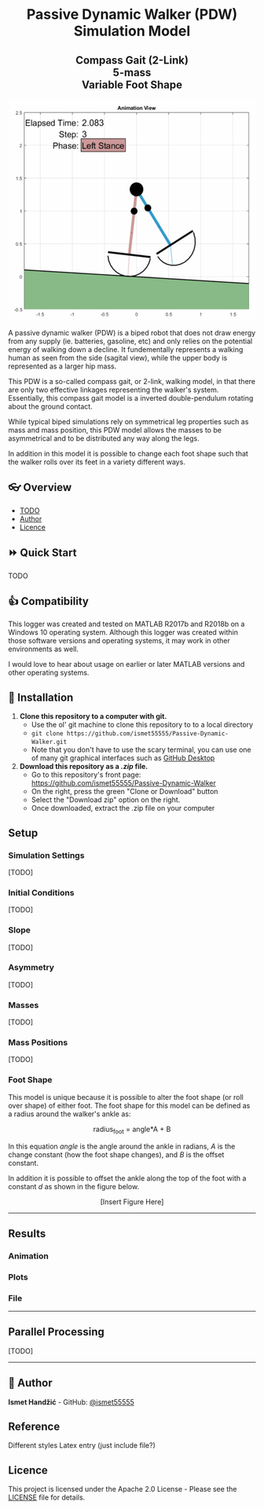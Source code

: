 <h1 align="center">Passive Dynamic Walker (PDW) Simulation Model</h1>
<h2 align="center">Compass Gait (2-Link)<br/>5-mass<br/>Variable Foot Shape</h2>

<p align="center"><img src="misc/PDW_Demo.gif" height="450"/></p>

A passive dynamic walker (PDW) is a biped robot that does not draw energy from any supply (ie. batteries, gasoline, etc) and only relies on the potential energy of walking down a decline. It fundementally represents a walking human as seen from the side (sagital view), while the upper body is represented as a larger hip mass.

This PDW is a so-called compass gait, or 2-link, walking model, in that there are only two effective linkages representing the walker's system.  Essentially, this compass gait model is a inverted double-pendulum rotating about the ground contact.

While typical biped simulations rely on symmetrical leg properties such as mass and mass position, this PDW model allows the masses to be asymmetrical and to be distributed any way along the legs.  

In addition in this model it is possible to change each foot shape such that the walker rolls over its feet in a variety different ways.



## :eyeglasses: Overview
* [TODO](#todo)
* [Author](#bust_in_silhouette-author)
* [Licence](#licence)


## :fast_forward: Quick Start
TODO


## :thumbsup: Compatibility
This logger was created and tested on MATLAB R2017b and R2018b on a Windows 10 operating system. Although this logger was created within those software versions and operating systems, it may work in other environments as well.

I would love to hear about usage on earlier or later MATLAB versions and other operating systems.


## :rocket: Installation
1. **Clone this repository to a computer with git.**
    - Use the ol' git machine to clone this repository to to a local directory
    - `git clone https://github.com/ismet55555/Passive-Dynamic-Walker.git`
    - Note that you don't have to use the scary terminal, you can use one of many git graphical interfaces such as [GitHub Desktop](https://desktop.github.com/)
2. **Download this repository as a _.zip_ file.**
    - Go to this repository's front page: https://github.com/ismet55555/Passive-Dynamic-Walker
    - On the right, press the green "Clone or Download" button
    - Select the "Download zip" option on the right.
    - Once downloaded, extract the .zip file on your computer



## Setup
### Simulation Settings
[TODO]

### Initial Conditions
[TODO]

### Slope
[TODO]

### Asymmetry
[TODO]

### Masses
[TODO]

### Mass Positions
[TODO]

### Foot Shape
This model is unique because it is possible to alter the foot shape (or roll over shape) of either foot. The foot shape for this model can be defined as a radius around the walker's ankle as:

<p align="center">radius<sub>foot</sub> = angle*A + B</p>

In this equation _angle_ is the angle around the ankle in radians, _A_ is the change constant (how the foot shape changes), and _B_ is the offset constant.

In addition it is possible to offset the ankle along the top of the foot with a constant _d_ as shown in the figure below.

<p align="center">[Insert Figure Here]</p>

---
## Results
### Animation

### Plots

### File

---
## Parallel Processing
[TODO]




---
## :bust_in_silhouette: Author
**Ismet Handžić** - GitHub: [@ismet55555](https://github.com/ismet55555)

## Reference ##
Different styles
Latex entry (just include file?)

## Licence
This project is licensed under the Apache 2.0 License - Please see the [LICENSE](LICENSE) file for details.
